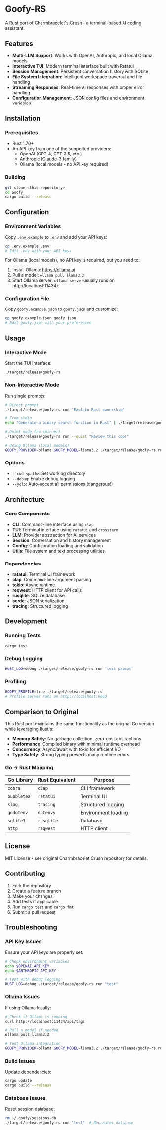 # Goofy-RS

A Rust port of [Charmbracelet's Crush](https://github.com/charmbracelet/crush) - a terminal-based AI coding assistant.

## Features

- **Multi-LLM Support**: Works with OpenAI, Anthropic, and local Ollama models
- **Interactive TUI**: Modern terminal interface built with Ratatui
- **Session Management**: Persistent conversation history with SQLite
- **File System Integration**: Intelligent workspace traversal and file handling
- **Streaming Responses**: Real-time AI responses with proper error handling
- **Configuration Management**: JSON config files and environment variables

## Installation

### Prerequisites

- Rust 1.70+ 
- An API key from one of the supported providers:
  - OpenAI (GPT-4, GPT-3.5, etc.)
  - Anthropic (Claude-3 family)
  - Ollama (local models - no API key required)

### Building

```bash
git clone <this-repository>
cd Goofy
cargo build --release
```

## Configuration

### Environment Variables

Copy `.env.example` to `.env` and add your API keys:

```bash
cp .env.example .env
# Edit .env with your API keys
```

For Ollama (local models), no API key is required, but you need to:

1. Install Ollama: https://ollama.ai
2. Pull a model: `ollama pull llama3.2`
3. Start Ollama server: `ollama serve` (usually runs on http://localhost:11434)

### Configuration File

Copy `goofy.example.json` to `goofy.json` and customize:

```bash
cp goofy.example.json goofy.json
# Edit goofy.json with your preferences
```

## Usage

### Interactive Mode

Start the TUI interface:

```bash
./target/release/goofy-rs
```

### Non-Interactive Mode

Run single prompts:

```bash
# Direct prompt
./target/release/goofy-rs run "Explain Rust ownership"

# From stdin
echo "Generate a binary search function in Rust" | ./target/release/goofy-rs run

# Quiet mode (no spinner)
./target/release/goofy-rs run --quiet "Review this code"

# Using Ollama (local models)
GOOFY_PROVIDER=ollama GOOFY_MODEL=llama3.2 ./target/release/goofy-rs run "Explain closures in Rust"
```

### Options

- `--cwd <path>`: Set working directory
- `--debug`: Enable debug logging
- `--yolo`: Auto-accept all permissions (dangerous!)

## Architecture

### Core Components

- **CLI**: Command-line interface using `clap`
- **TUI**: Terminal interface using `ratatui` and `crossterm`
- **LLM**: Provider abstraction for AI services
- **Session**: Conversation and history management
- **Config**: Configuration loading and validation
- **Utils**: File system and text processing utilities

### Dependencies

- **ratatui**: Terminal UI framework
- **clap**: Command-line argument parsing
- **tokio**: Async runtime
- **reqwest**: HTTP client for API calls
- **rusqlite**: SQLite database
- **serde**: JSON serialization
- **tracing**: Structured logging

## Development

### Running Tests

```bash
cargo test
```

### Debug Logging

```bash
RUST_LOG=debug ./target/release/goofy-rs run "test prompt"
```

### Profiling

```bash
GOOFY_PROFILE=true ./target/release/goofy-rs
# Profile server runs on http://localhost:6060
```

## Comparison to Original

This Rust port maintains the same functionality as the original Go version while leveraging Rust's:

- **Memory Safety**: No garbage collection, zero-cost abstractions
- **Performance**: Compiled binary with minimal runtime overhead
- **Concurrency**: Async/await with tokio for efficient I/O
- **Type Safety**: Strong typing prevents many runtime errors

### Go → Rust Mapping

| Go Library | Rust Equivalent | Purpose |
|------------|-----------------|---------|
| `cobra` | `clap` | CLI framework |
| `bubbletea` | `ratatui` | Terminal UI |
| `slog` | `tracing` | Structured logging |
| `godotenv` | `dotenvy` | Environment loading |
| `sqlite3` | `rusqlite` | Database |
| `http` | `reqwest` | HTTP client |

## License

MIT License - see original Charmbracelet Crush repository for details.

## Contributing

1. Fork the repository
2. Create a feature branch
3. Make your changes
4. Add tests if applicable
5. Run `cargo test` and `cargo fmt`
6. Submit a pull request

## Troubleshooting

### API Key Issues

Ensure your API keys are properly set:

```bash
# Check environment variables
echo $OPENAI_API_KEY
echo $ANTHROPIC_API_KEY

# Test with debug logging
RUST_LOG=debug ./target/release/goofy-rs run "test"
```

### Ollama Issues

If using Ollama locally:

```bash
# Check if Ollama is running
curl http://localhost:11434/api/tags

# Pull a model if needed
ollama pull llama3.2

# Test Ollama integration
GOOFY_PROVIDER=ollama GOOFY_MODEL=llama3.2 ./target/release/goofy-rs run "Hello"
```

### Build Issues

Update dependencies:

```bash
cargo update
cargo build --release
```

### Database Issues

Reset session database:

```bash
rm ~/.goofy/sessions.db
./target/release/goofy-rs run "test"  # Recreates database
```